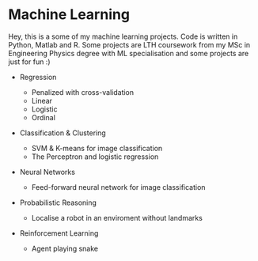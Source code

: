 # Machine Learning

Hey, this is a some of my machine learning projects. Code is written in Python, Matlab and R. Some projects are LTH coursework from my MSc in Engineering Physics degree with ML specialisation and some projects are just for fun :)

- Regression
    - Penalized with cross-validation
    - Linear
    - Logistic
    - Ordinal

- Classification & Clustering
    - SVM & K-means for image classification
    - The Perceptron and logistic regression

- Neural Networks
    - Feed-forward neural network for image classification

- Probabilistic Reasoning
    - Localise a robot in an enviroment without landmarks

- Reinforcement Learning
    - Agent playing snake

